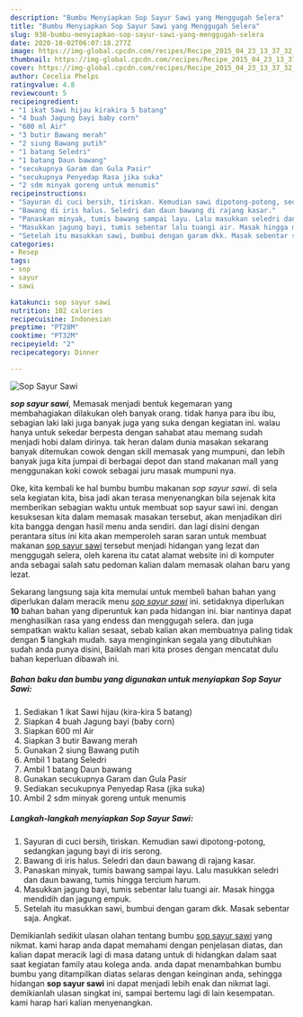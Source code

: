 ```yaml
---
description: "Bumbu Menyiapkan Sop Sayur Sawi yang Menggugah Selera"
title: "Bumbu Menyiapkan Sop Sayur Sawi yang Menggugah Selera"
slug: 938-bumbu-menyiapkan-sop-sayur-sawi-yang-menggugah-selera
date: 2020-10-02T06:07:18.277Z
image: https://img-global.cpcdn.com/recipes/Recipe_2015_04_23_13_37_32_962_ff3a8b4aa80080150037/751x532cq70/sop-sayur-sawi-foto-resep-utama.jpg
thumbnail: https://img-global.cpcdn.com/recipes/Recipe_2015_04_23_13_37_32_962_ff3a8b4aa80080150037/751x532cq70/sop-sayur-sawi-foto-resep-utama.jpg
cover: https://img-global.cpcdn.com/recipes/Recipe_2015_04_23_13_37_32_962_ff3a8b4aa80080150037/751x532cq70/sop-sayur-sawi-foto-resep-utama.jpg
author: Cecelia Phelps
ratingvalue: 4.8
reviewcount: 5
recipeingredient:
- "1 ikat Sawi hijau kirakira 5 batang"
- "4 buah Jagung bayi baby corn"
- "600 ml Air"
- "3 butir Bawang merah"
- "2 siung Bawang putih"
- "1 batang Seledri"
- "1 batang Daun bawang"
- "secukupnya Garam dan Gula Pasir"
- "secukupnya Penyedap Rasa jika suka"
- "2 sdm minyak goreng untuk menumis"
recipeinstructions:
- "Sayuran di cuci bersih, tiriskan. Kemudian sawi dipotong-potong, sedangkan jagung bayi di iris serong."
- "Bawang di iris halus. Seledri dan daun bawang di rajang kasar."
- "Panaskan minyak, tumis bawang sampai layu. Lalu masukkan seledri dan daun bawang, tumis hingga tercium harum."
- "Masukkan jagung bayi, tumis sebentar lalu tuangi air. Masak hingga mendidih dan jagung empuk."
- "Setelah itu masukkan sawi, bumbui dengan garam dkk. Masak sebentar saja. Angkat."
categories:
- Resep
tags:
- sop
- sayur
- sawi

katakunci: sop sayur sawi 
nutrition: 102 calories
recipecuisine: Indonesian
preptime: "PT28M"
cooktime: "PT32M"
recipeyield: "2"
recipecategory: Dinner

---
```



![Sop Sayur Sawi](https://img-global.cpcdn.com/recipes/Recipe_2015_04_23_13_37_32_962_ff3a8b4aa80080150037/751x532cq70/sop-sayur-sawi-foto-resep-utama.jpg)

<b><i>sop sayur sawi</i></b>, Memasak menjadi bentuk kegemaran yang membahagiakan dilakukan oleh banyak orang. tidak hanya para ibu ibu, sebagian laki laki juga banyak juga yang suka dengan kegiatan ini. walau hanya untuk sekedar berpesta dengan sahabat atau memang sudah menjadi hobi dalam dirinya. tak heran dalam dunia masakan sekarang banyak ditemukan cowok dengan skill memasak yang mumpuni, dan lebih banyak juga kita jumpai di berbagai depot dan stand makanan mall yang menggunakan koki cowok sebagai juru masak mumpuni nya.

Oke, kita kembali ke hal bumbu bumbu makanan <i>sop sayur sawi</i>. di sela sela kegiatan kita, bisa jadi akan terasa menyenangkan bila sejenak kita memberikan sebagian waktu untuk membuat sop sayur sawi ini. dengan kesuksesan kita dalam memasak masakan tersebut, akan menjadikan diri kita bangga dengan hasil menu anda sendiri. dan lagi disini dengan perantara situs ini kita akan memperoleh saran saran untuk membuat makanan <u>sop sayur sawi</u> tersebut menjadi hidangan yang lezat dan menggugah selera, oleh karena itu catat alamat website ini di komputer anda sebagai salah satu pedoman kalian dalam memasak olahan baru yang lezat.




Sekarang langsung saja kita memulai untuk membeli bahan bahan yang diperlukan dalam meracik menu <u><i>sop sayur sawi</i></u> ini. setidaknya diperlukan <b>10</b> bahan bahan yang diperuntuk kan pada hidangan ini. biar nantinya dapat menghasilkan rasa yang endess dan menggugah selera. dan juga sempatkan waktu kalian sesaat, sebab kalian akan membuatnya paling tidak dengan <b>5</b> langkah mudah. saya menginginkan segala yang dibutuhkan sudah anda punya disini, Baiklah mari kita proses dengan mencatat dulu bahan keperluan dibawah ini.

<!--inarticleads1-->

##### Bahan baku dan bumbu yang digunakan untuk menyiapkan Sop Sayur Sawi:

1. Sediakan 1 ikat Sawi hijau (kira-kira 5 batang)
1. Siapkan 4 buah Jagung bayi (baby corn)
1. Siapkan 600 ml Air
1. Siapkan 3 butir Bawang merah
1. Gunakan 2 siung Bawang putih
1. Ambil 1 batang Seledri
1. Ambil 1 batang Daun bawang
1. Gunakan secukupnya Garam dan Gula Pasir
1. Sediakan secukupnya Penyedap Rasa (jika suka)
1. Ambil 2 sdm minyak goreng untuk menumis




<!--inarticleads2-->

##### Langkah-langkah menyiapkan Sop Sayur Sawi:

1. Sayuran di cuci bersih, tiriskan. Kemudian sawi dipotong-potong, sedangkan jagung bayi di iris serong.
1. Bawang di iris halus. Seledri dan daun bawang di rajang kasar.
1. Panaskan minyak, tumis bawang sampai layu. Lalu masukkan seledri dan daun bawang, tumis hingga tercium harum.
1. Masukkan jagung bayi, tumis sebentar lalu tuangi air. Masak hingga mendidih dan jagung empuk.
1. Setelah itu masukkan sawi, bumbui dengan garam dkk. Masak sebentar saja. Angkat.




Demikianlah sedikit ulasan olahan tentang bumbu <u>sop sayur sawi</u> yang nikmat. kami harap anda dapat memahami dengan penjelasan diatas, dan kalian dapat meracik lagi di masa datang untuk di hidangkan dalam saat saat kegiatan family atau kolega anda. anda dapat menambahkan bumbu bumbu yang ditampilkan diatas selaras dengan keinginan anda, sehingga hidangan <b>sop sayur sawi</b> ini dapat menjadi lebih enak dan nikmat lagi. demikianlah ulasan singkat ini, sampai bertemu lagi di lain kesempatan. kami harap hari kalian menyenangkan.
